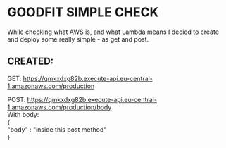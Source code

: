 # GOODFIT SIMPLE CHECK

While checking what AWS is, and what Lambda means I decied to create and deploy some really simple - as get and post.

## CREATED:

GET: https://qmkxdxg82b.execute-api.eu-central-1.amazonaws.com/production

POST: https://qmkxdxg82b.execute-api.eu-central-1.amazonaws.com/production/body  
With body:\
{\
"body" : "inside this post method"\
}
